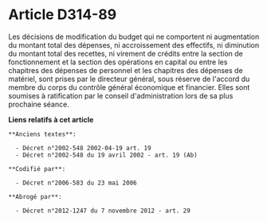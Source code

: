 # Article D314-89

Les décisions de modification du budget qui ne comportent ni augmentation du montant total des dépenses, ni accroissement des
effectifs, ni diminution du montant total des recettes, ni virement de crédits entre la section de fonctionnement et la
section des opérations en capital ou entre les chapitres des dépenses de personnel et les chapitres des dépenses de matériel,
sont prises par le directeur général, sous réserve de l'accord du membre du corps du contrôle général économique et
financier. Elles sont soumises à ratification par le conseil d'administration lors de sa plus prochaine séance.

**Liens relatifs à cet article**

	**Anciens textes**:

	  - Décret n°2002-548 2002-04-19 art. 19
	  - Décret n°2002-548 du 19 avril 2002 - art. 19 (Ab)

	**Codifié par**:

	  - Décret n°2006-583 du 23 mai 2006

	**Abrogé par**:

	  - Décret n°2012-1247 du 7 novembre 2012 - art. 29
